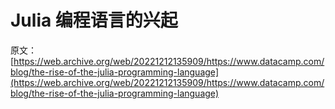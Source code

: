 # Julia 编程语言的兴起

原文：[https://web.archive.org/web/20221212135909/https://www.datacamp.com/blog/the-rise-of-the-julia-programming-language](https://web.archive.org/web/20221212135909/https://www.datacamp.com/blog/the-rise-of-the-julia-programming-language)